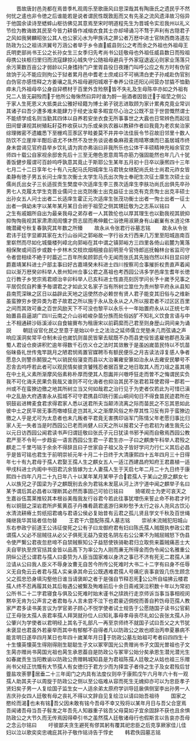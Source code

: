 <!-- { "loadSidebar": true } -->
　　晋故唐封邑尧都在焉昔季札观周乐至歌唐风曰思深哉其有陶唐氏之遗民乎不然何忧之逺也非令徳之后谁能若是说者谓民性既敦厖而又有先圣之流风遗泽故习俗异于他国余读诗至蟋蟀山枢彷佛见其意焉至宋时明道程先生为晋城令实涖我州以礼义节俭为教诲故其民至今皆力耕昏作减缩衣食其士亦却埽诵习不骛于声利有古隠君子之风如我舅麟昭张公其人也公家沁水为甲族讳之屏公者万厯中进士官陜西商洛道左防政为公之祖讳洪翼号万涵公者举于乡令直威县则公之考而余之外祖也外祖母王氏明吏部尚书王公之长孙女生三女季归先考尚书公廷敬母也外祖任威县数日而殁祖母携公扶柩归里归而流寇肆掠沁城失守公随祖母避兵于外家寇退返沁则家业荡落只余污莱数百亩公才弱龄以只身搘持门户里胥县役日夜踵门叫呼公应之有方时有伪官敛饷于沁不能应则拘公于狱者累月邑中耆老士庶咸曰不可祸清白吏子孙咸赴伪官别白伪官亦感悟释之方姜瓖之乱外祖母避阳城艰于奉养公往还阳沁间营办甘膬不恤勤瘁未几外祖母卒公身自舁槚材于百里外含殓祭皆不失礼及生母陈卒亦如之外祖有兄二人皆无嗣殁而于他所公毎愀然曰异时谁为酹一巵酒者因皆迁于祖茔之侧公于家人生死恩义大抵类此公雅好经籍为博士弟子锐志进取顾为家计累弗克竟业常训其诸子曰吾少遭多难未能肆力于经史汝辈多暇宜尽心治之公既不显于世尝慨然谓士不能绩学成名则当勤其四体以自养若安坐衣食无所事事世之大蠧也日常辨色而起往田间督课视其树殖耘耔芟柞收获以为乐或亲执农器以教耕作者曰我竟为老农矣治家综理微密不遗纎悉下至栅鸡苙豕区芋畦姜莫不井井中法佳辰令节召故旧邻里十数人防饮不立崖岸半酣后语尤不休然不及世务谈说者桑麻菽麦雨晴寒燠而巳虽居城市终身未尝谒见官府县举乡饮礼请为宾亦弗诣曰非我所乐也公体干丰硕精神充裕余官京师四十载公自家视余邸舍先后十三至无倦色恩意周笃亦筋力强固能然也年几八十犹善饭健步履谓可百龄呜呼孰意其竟止于斯耶公生某年五月初十日卒以康熈四十三年七月二十二日享年七十有八元配马氏阳城庠生马君铣女继配尚氏处士尚君元祚女皆柔静有徳子男五长问士庠生次衡士太学生马氏出次恂士奉祀生次征士廪生次硕士业儒尚氏出女子三长适拔贡生樊度中次适庠生李三畏次适庠生李肤功尚氏出俱先卒孙男七人克履太学生克晋业儒问士出克防衡士出克益征士出克有克贲恂士出克丰硕士出孙女五人问士出者二长适庠生霍正元次适庠生张茂功衡士出者一恂士出者一征士出者一俱幼未字以某年某月某日合祔于祖茔之侧其甥廷敬为之志系以铭曰
　　人之生有戚姻所自出为最亲我母之弟存者一人其敦伦也以厚其理生也以勤我视其貌抑抑恂恂我视其家肃肃訚訚懐才赍志屈而弗伸戴仁浴徳用淑厥身有山嶻嶪有水涟沦体魄潜藏兮秋复春孰究其年数之所臻
　　故永从令张君行谷墓志铭
　　故永从令张君讳于廷字显卿其家在太行山谷间之郭峪故一字行谷太行西来几万里至阳城迤南百里崭然而尽如化城蜃楼列嶂北向郭峪在其中谓之镇郭峪方三四里各倚山岩麓为篱落相保聚或间百步或数十步林木交枝炊烟相接自前明至今官侍郎巡抚翰林台省监司守令者尝相续不絶于时葢近二百年所矣顾郭氏今无闻而张氏其先独岿然以科目显曰好爵嘉靖某科进士户部主事曰好古嘉靖癸未科进士四川按察司佥事摧折权贵直声着闻曰以渐万厯癸卯科举人景州知州佥事公君之髙祖也考西园公讳多学邑庠生耆年长徳立行教子乡党宗焉君顺治辛卯科举人已亥科进士性直亮刻厉学问长予十嵗予兄事之平居侃侃自矜重予毎谓君之才如此又名家子当有所树立筮仕为贵州黎平府永从县知县南荒深昧之区日以益辟此天地之运使然亦必赖世有贤人君子能变其旧俗与之维新虽蛮獠穷乡使异类为君子故君之所以施于永从及永从之人所以报君者不过区区百里之间而其效可垂之百世风励天下不可没也黎平以永乐十一年始置府永从以正统七年始置县县逼湖广四川云南之介山谷崄峻杂苗分族而处俗凶犷不知礼义饮食言语与中土不相通耕沙砾溪淖以自食输賨布为租唐宋以前羁縻而己君至则身歴山洞间亲为诵説
　　朝廷设官化民之至意于是始以中土之法治之延师儒立党塾未几而弦诵之声响应溪洞矣常平仓制未设也嵗饥则苗民皆窜去赋既不办而县吏役皆逺雇他郡邑及滇蜀人君设仓庾讲积贮逾年得数千石仿义仓之法时其敛散于是虽凶嵗苗民恃以不饥苗俗昧昏礼世传鬼竿跳月之陋君悯焉置官媒聘币有额民便乐之月吉读法谆复感人争者愿息久则讐杀鬭狠之气以销民俗寖变而县以大治署雍安篆如治永从去雍安民攀号不忍舎去呜呼若此者可以观民情矣彼贪饕残忍者据百里之地日取其人而刀俎之虽其境在中土礼义素所渐摩风俗素称朴厚而使其人怨讟并兴噭呼狂走而曽不之悔谓民实负我不可化诲夫民果负我哉又谁则不可化诲者也抑治其民不张君若耳使君得一郡若一州或不在蛮獠边徼之地其所树立当又何如哉君之治行见于为吏者仅若此为可惜已滇中之乱胁大府遇害永从孤城不可守君携县印跣行匿山峒间旬日不得食苗民迹君所在铜鼓岩进稗麦食君求得君家人悉以送君所夫当颠沛流离之际而苗民之不忘其恩如此彼中土之民平居无事而噭嘑狂走岂其礼义之渐摩风俗之朴厚其性习反有异于蛮獠边徼之人乎是尤可为太息者也未几叛者平君竟无害携印诣军门陈情父年老愿归事比归家人无一失者当是时西园公已老而尚健人曰天之所以报君父子也君初为诸生我先公以元日访西园公闻君读书声归谓廷敬曰张氏子元日犹读书邪予闻而自儆焉西园公教君严至不令茍一步趋妄一语言西园公生君一子君生亦一子曰之麒庚午科举人君殁之麒走二千里丐铭于余余不得辞且曰子世家自子祖父及子皆好学问力行仁义其后必昌乎是皆可铭也君生于前明崇祯元年十月二十日终于大清康熙四十五年四月三十日得年七十有九君母于孺人君娶王孺人生之麒女五人一适江西建昌府知府王君嘉植一适甲戌科进士内阁中书田君沆余皆嫁为士人妻孺人生于天启七年二月二十九日终于康熙四十四年八月二十九日年八十以某年某月某甲子合君孺人于某山之原之麒女七人以族兄之子国梁为子之麒既别去余为君铭未发扈从河上济宁道中闻之麒举子名曰某予谓后其必昌者以理断其必然而事固己可验已铭曰
　　猗嗟观士为吏可哀天之生嘉谷伍蒿莱推较其本根谷美哉我友行谷君今若此往事犹増伤来誓止命不称君才时有以铜鼓之深岩君所庐蕉黄荔子丹襍肴蔬君逺游归来眇愁予太行之谷人尧风古饮沁水清流耕瘠土剪纸招君魂与君语公侯必复始昔有云君之孤儿贤且学文千秋及百世绳绳继我华其铭者信勿替
　　王君干六暨配陈孺人墓志铭
　　崇祯末流贼犯阳城山东右参政宁前道王公讳征俊死之公有子曰龙御府君有妇曰陈氏孺人贼既执参政公君谓孺人父必不屈贼往从必父子俱死无益乃变姓名阴左右公公果不为贼屈贼怒下伪县令使严繋公君夜忽悲啼不自禁贼察知公子益怒使铁骑勒君归立取赀来葢贼痛恶士大夫自宰执至庶官括其金皆以品髙下为率公为人刚而亷无所得金而伪令闻公名雅重公阴纵公还公谓君与孺人曰委贽为人臣当国家难以身济之事已不济有死无二君孺人涕泣请从公曰我人臣义不辱身汝曹无自苦今所传公死难时大书二十二字有曰身不任辱义无自免云云者君与孺人实亲承其命云公既遇难君孺人号痛庀丧事哀毁几伤生顾念父之孤忠恐身填沟壑他日谁当请褒卹之者于是强自节释忍死公公所自缢拂云楼君孺人终不忍再履其处其后毎遇公被繋及殉难前后十余日斋戒哭泣积数十年以为常初公所书二十二字君寝食与俱及公死难时始末谨书之牍跣行走京师诉当事当事相视闵黙卒无肯为公声言之者君毎与人言未尝不泣下也君豪迈倜傥而善自矜饬母范孺人教家严君多读书美言议为学官弟子顾心不悦学使者试士规告于公愿随国子读书公官蓟辽王母张太孺人丧君率孺人拜哭就孙位人曰知礼事母孝母丧尽礼如公丧张太孺人孙公肇兴为学使者以君明经上其名于礼部凡一再至京师终不就国子试曰吾父之大节犹未褒显也君虽外若豪举而其中有郁郁不自得者凡以防政公之故也顺治丙申夏暴病不能言明日遂卒四月某日也年四十嵗某年月日于防政公墓左始祖可考者曰四四生十十生懐英懐英生得刚得刚生聪聪生子文以冢宰国光公贵赠尚书子文国光曽祖也子文生昺亦赠尚书昺国光祖也昺生承恩葢自是防政公与冢宰公始分矣承恩生潜光潜光生如春嵗贡生当阳教谕以防政公贵赠韩城知县是为君祖陈孺人廷敬之从姑也祖三乐赠尚书父经正忼慨有大节孺人有女徳归于君方少而为择宜子者侍之生子及女君殁后甘虀盐攻荼蓼居垂二十三年闺门之内具有法度仪则卒于康熙戊午六月年六十有一观孺人助其夫子以周旋于防政公之侧以至公临难从容而死生无媿抑亦可以为忠臣孝子贤妇矣子男一人复绘国子监生女一人适余弟太原府学训导廷扆俱侧室李出孙男一人吉庆孙女四人廷敬有母之丧礼不得以文辞自见复绘泣以请曰始吾祖待
　　国家之愍纶而渴也未有铭吾父因未敢有铭今吾母不幸又殁将以某年月日与吾父合窆焉吾闻诸吾母当吾子髫发之年吾先人知器重子铭吾父母莫如子宜余固辞不获也且余惧防政公之大节久而无传焉因得牵引书之虽然孺人廷敬诸母行也假斯言以告哀亦吾母之念云尔铭曰
　　吁彼鄙夫贪生避死有僇其躬有覆其祀忠臣之后克享厥家佳儿佳妇以泣以歌奕奕忠魂庇其孙子敬作铭诗告于惇史
　　韩君佚园墓志铭
